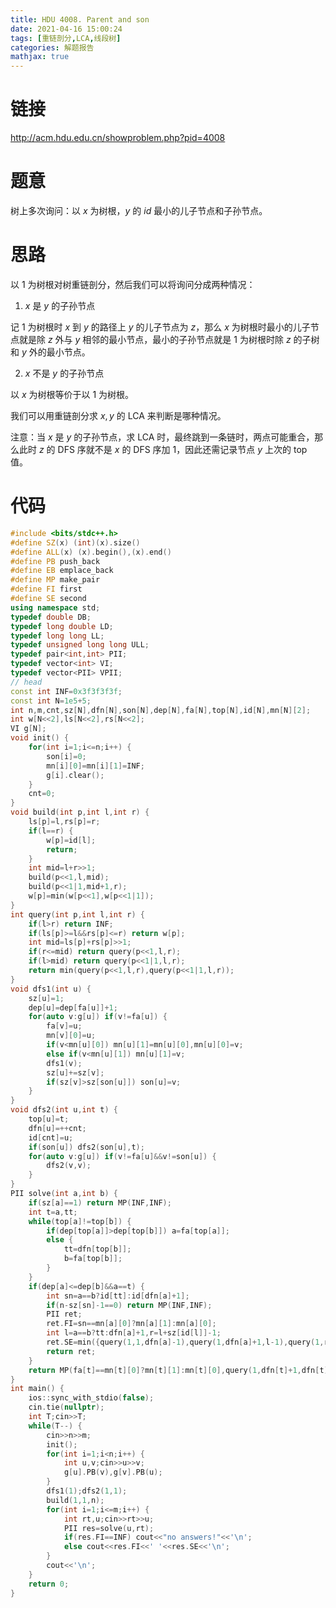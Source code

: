 ```yaml
---
title: HDU 4008. Parent and son
date: 2021-04-16 15:00:24
tags: [重链剖分,LCA,线段树]
categories: 解题报告
mathjax: true
---
```


# 链接

<http://acm.hdu.edu.cn/showproblem.php?pid=4008>

# 题意

树上多次询问：以 $x$ 为树根，$y$ 的 $id$ 最小的儿子节点和子孙节点。

<!--more-->

# 思路

以 $1$ 为树根对树重链剖分，然后我们可以将询问分成两种情况：

1. $x$ 是 $y$ 的子孙节点

记 $1$ 为树根时 $x$ 到 $y$ 的路径上 $y$ 的儿子节点为 $z$，那么 $x$ 为树根时最小的儿子节点就是除 $z$ 外与 $y$ 相邻的最小节点，最小的子孙节点就是 $1$ 为树根时除 $z$ 的子树和 $y$ 外的最小节点。

2. $x$ 不是 $y$ 的子孙节点

以 $x$ 为树根等价于以 $1$ 为树根。

我们可以用重链剖分求 $x,y$ 的 LCA 来判断是哪种情况。

注意：当 $x$ 是 $y$ 的子孙节点，求 LCA 时，最终跳到一条链时，两点可能重合，那么此时 $z$ 的 DFS 序就不是 $x$ 的 DFS 序加 $1$，因此还需记录节点 $y$ 上次的 top 值。

# 代码

```cpp
#include <bits/stdc++.h>
#define SZ(x) (int)(x).size()
#define ALL(x) (x).begin(),(x).end()
#define PB push_back
#define EB emplace_back
#define MP make_pair
#define FI first
#define SE second
using namespace std;
typedef double DB;
typedef long double LD;
typedef long long LL;
typedef unsigned long long ULL;
typedef pair<int,int> PII;
typedef vector<int> VI;
typedef vector<PII> VPII;
// head
const int INF=0x3f3f3f3f;
const int N=1e5+5;
int n,m,cnt,sz[N],dfn[N],son[N],dep[N],fa[N],top[N],id[N],mn[N][2];
int w[N<<2],ls[N<<2],rs[N<<2];
VI g[N];
void init() {
    for(int i=1;i<=n;i++) {
        son[i]=0;
        mn[i][0]=mn[i][1]=INF;
        g[i].clear();
    }
    cnt=0;
}
void build(int p,int l,int r) {
    ls[p]=l,rs[p]=r;
    if(l==r) {
        w[p]=id[l];
        return;
    }
    int mid=l+r>>1;
    build(p<<1,l,mid);
    build(p<<1|1,mid+1,r);
    w[p]=min(w[p<<1],w[p<<1|1]);
}
int query(int p,int l,int r) {
    if(l>r) return INF;
    if(ls[p]>=l&&rs[p]<=r) return w[p];
    int mid=ls[p]+rs[p]>>1;
    if(r<=mid) return query(p<<1,l,r);
    if(l>mid) return query(p<<1|1,l,r);
    return min(query(p<<1,l,r),query(p<<1|1,l,r));
}
void dfs1(int u) {
    sz[u]=1;
    dep[u]=dep[fa[u]]+1;
    for(auto v:g[u]) if(v!=fa[u]) {
        fa[v]=u;
        mn[v][0]=u;
        if(v<mn[u][0]) mn[u][1]=mn[u][0],mn[u][0]=v;
        else if(v<mn[u][1]) mn[u][1]=v;
        dfs1(v);
        sz[u]+=sz[v];
        if(sz[v]>sz[son[u]]) son[u]=v;
    }
}
void dfs2(int u,int t) {
    top[u]=t;
    dfn[u]=++cnt;
    id[cnt]=u;
    if(son[u]) dfs2(son[u],t);
    for(auto v:g[u]) if(v!=fa[u]&&v!=son[u]) {
        dfs2(v,v);
    }
}
PII solve(int a,int b) {
    if(sz[a]==1) return MP(INF,INF);
    int t=a,tt;
    while(top[a]!=top[b]) {
        if(dep[top[a]]>dep[top[b]]) a=fa[top[a]];
        else {
            tt=dfn[top[b]];
            b=fa[top[b]];
        }
    }
    if(dep[a]<=dep[b]&&a==t) {
        int sn=a==b?id[tt]:id[dfn[a]+1];
        if(n-sz[sn]-1==0) return MP(INF,INF);
        PII ret;
        ret.FI=sn==mn[a][0]?mn[a][1]:mn[a][0];
        int l=a==b?tt:dfn[a]+1,r=l+sz[id[l]]-1;
        ret.SE=min({query(1,1,dfn[a]-1),query(1,dfn[a]+1,l-1),query(1,r+1,n)});
        return ret;
    }
    return MP(fa[t]==mn[t][0]?mn[t][1]:mn[t][0],query(1,dfn[t]+1,dfn[t]+sz[t]-1));
}
int main() {
    ios::sync_with_stdio(false);
    cin.tie(nullptr);
    int T;cin>>T;
    while(T--) {
        cin>>n>>m;
        init();
        for(int i=1;i<n;i++) {
            int u,v;cin>>u>>v;
            g[u].PB(v),g[v].PB(u);
        }
        dfs1(1);dfs2(1,1);
        build(1,1,n);
        for(int i=1;i<=m;i++) {
            int rt,u;cin>>rt>>u;
            PII res=solve(u,rt);
            if(res.FI==INF) cout<<"no answers!"<<'\n';
            else cout<<res.FI<<' '<<res.SE<<'\n';
        }
        cout<<'\n';
    }
    return 0;
}
```